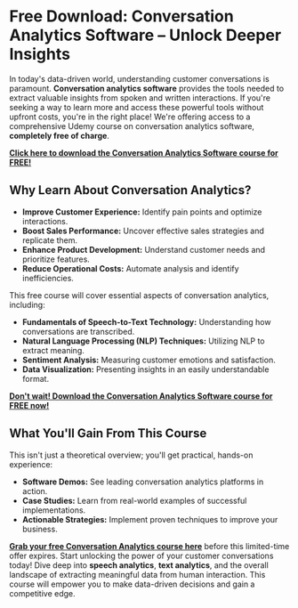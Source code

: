# Free Download: Conversation Analytics Software – Unlock Deeper Insights

In today's data-driven world, understanding customer conversations is paramount. **Conversation analytics software** provides the tools needed to extract valuable insights from spoken and written interactions. If you're seeking a way to learn more and access these powerful tools without upfront costs, you're in the right place! We're offering access to a comprehensive Udemy course on conversation analytics software, **completely free of charge**.

[**Click here to download the Conversation Analytics Software course for FREE!**](https://udemywork.com/conversation-analytics-software)

## Why Learn About Conversation Analytics?

*   **Improve Customer Experience:** Identify pain points and optimize interactions.
*   **Boost Sales Performance:** Uncover effective sales strategies and replicate them.
*   **Enhance Product Development:** Understand customer needs and prioritize features.
*   **Reduce Operational Costs:** Automate analysis and identify inefficiencies.

This free course will cover essential aspects of conversation analytics, including:

*   **Fundamentals of Speech-to-Text Technology:** Understanding how conversations are transcribed.
*   **Natural Language Processing (NLP) Techniques:** Utilizing NLP to extract meaning.
*   **Sentiment Analysis:** Measuring customer emotions and satisfaction.
*   **Data Visualization:** Presenting insights in an easily understandable format.

[**Don't wait! Download the Conversation Analytics Software course for FREE now!**](https://udemywork.com/conversation-analytics-software)

## What You'll Gain From This Course

This isn't just a theoretical overview; you'll get practical, hands-on experience:

*   **Software Demos:** See leading conversation analytics platforms in action.
*   **Case Studies:** Learn from real-world examples of successful implementations.
*   **Actionable Strategies:** Implement proven techniques to improve your business.

[**Grab your free Conversation Analytics course here**](https://udemywork.com/conversation-analytics-software) before this limited-time offer expires. Start unlocking the power of your customer conversations today! Dive deep into **speech analytics**, **text analytics**, and the overall landscape of extracting meaningful data from human interaction. This course will empower you to make data-driven decisions and gain a competitive edge.
